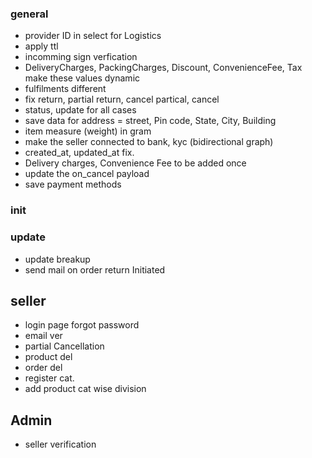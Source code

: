 ### general

- provider ID in select for Logistics
- apply ttl
- incomming sign verfication
- DeliveryCharges, PackingCharges, Discount, ConvenienceFee, Tax make these values dynamic
- fulfilments different
- fix return, partial return, cancel partical, cancel
- status, update for all cases
- save data for address = street, Pin code, State, City, Building
- item measure (weight) in gram
- make the seller connected to bank, kyc (bidirectional graph)
- created_at, updated_at fix.
- Delivery charges, Convenience Fee to be added once
- update the on_cancel payload
- save payment methods

### init

### update

- update breakup
- send mail on order return Initiated

## seller

- login page forgot password
- email ver
- partial Cancellation
- product del
- order del
- register cat.
- add product cat wise division

## Admin

- seller verification
